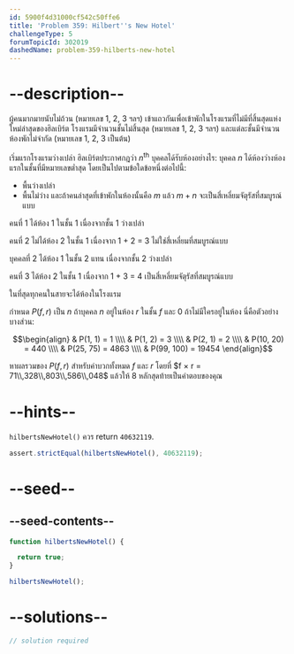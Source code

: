 ```yaml
---
id: 5900f4d31000cf542c50ffe6
title: 'Problem 359: Hilbert''s New Hotel'
challengeType: 5
forumTopicId: 302019
dashedName: problem-359-hilberts-new-hotel
---
```


# --description--

ผู้คนมากมายนับไม่ถ้วน (หมายเลข 1, 2, 3 ฯลฯ) เข้าแถวกันเพื่อเข้าพักในโรงแรมที่ไม่มีที่สิ้นสุดแห่งใหม่ล่าสุดของฮิลเบิร์ต โรงแรมมีจำนวนชั้นไม่สิ้นสุด (หมายเลข 1, 2, 3 ฯลฯ) และแต่ละชั้นมีจำนวนห้องพักไม่จำกัด (หมายเลข 1, 2, 3 เป็นต้น)

เริ่มแรกโรงแรมว่างเปล่า ฮิลเบิร์ตประกาศกฎว่า $n^{\text{th}}$ บุคคลได้รับห้องอย่างไร: บุคคล $n$ ได้ห้องว่างห้องแรกในชั้นที่มีหมายเลขต่ำสุด โดยเป็นไปตามข้อใดข้อหนึ่งต่อไปนี้:

- พื้นว่างเปล่า
- พื้นไม่ว่าง และถ้าคนล่าสุดที่เข้าพักในห้องนั้นคือ $m$ แล้ว $m + n$ จะเป็นสี่เหลี่ยมจัตุรัสที่สมบูรณ์แบบ

คนที่ 1 ได้ห้อง 1 ในชั้น 1 เนื่องจากชั้น 1 ว่างเปล่า

คนที่ 2 ไม่ได้ห้อง 2 ในชั้น 1 เนื่องจาก 1 + 2 = 3 ไม่ใช่สี่เหลี่ยมที่สมบูรณ์แบบ

บุคคลที่ 2 ได้ห้อง 1 ในชั้น 2 แทน เนื่องจากชั้น 2 ว่างเปล่า

คนที่ 3 ได้ห้อง 2 ในชั้น 1 เนื่องจาก 1 + 3 = 4 เป็นสี่เหลี่ยมจัตุรัสที่สมบูรณ์แบบ

ในที่สุดทุกคนในสายจะได้ห้องในโรงแรม

กำหนด $P(f, r)$ เป็น $n$ ถ้าบุคคล $n$ อยู่ในห้อง $r$ ในชั้น $f$ และ 0 ถ้าไม่มีใครอยู่ในห้อง นี่คือตัวอย่างบางส่วน:

$$\begin{align}
  & P(1, 1) = 1 \\\\
  & P(1, 2) = 3 \\\\
  & P(2, 1) = 2 \\\\
  & P(10, 20) = 440 \\\\
  & P(25, 75) = 4863 \\\\
  & P(99, 100) = 19454
\end{align}$$

หาผลรวมของ $P(f, r)$ สำหรับค่าบวกทั้งหมด $f$ และ $r$ โดยที่ $f × r = 71\\,328\\,803\\,586\\,048$ แล้วให้ 8 หลักสุดท้ายเป็นคำตอบของคุณ

# --hints--

`hilbertsNewHotel()` ควร return `40632119`.

```js
assert.strictEqual(hilbertsNewHotel(), 40632119);
```

# --seed--

## --seed-contents--

```js
function hilbertsNewHotel() {

  return true;
}

hilbertsNewHotel();
```

# --solutions--

```js
// solution required
```
